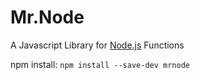 # Mr.Node
A Javascript Library for [Node.js](https://nodejs.org) Functions

npm install: `npm install --save-dev mrnode`
